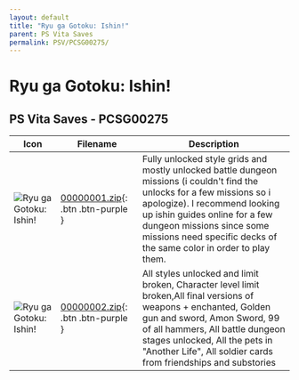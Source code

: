 ```yaml
---
layout: default
title: "Ryu ga Gotoku: Ishin!"
parent: PS Vita Saves
permalink: PSV/PCSG00275/
---
```

# Ryu ga Gotoku: Ishin!

## PS Vita Saves - PCSG00275

| Icon | Filename | Description |
|------|----------|-------------|
| ![Ryu ga Gotoku: Ishin!](https://github.com/bucanero/apollo-vita/raw/main/sce_sys/icon0.png) | [00000001.zip](00000001.zip){: .btn .btn-purple } | Fully unlocked style grids and mostly unlocked battle dungeon missions (i couldn&#39;t find the unlocks for a few missions so i apologize).  I recommend looking up ishin guides online for a few dungeon missions since some missions need specific decks of the same color in order to play them.  |
| ![Ryu ga Gotoku: Ishin!](https://github.com/bucanero/apollo-vita/raw/main/sce_sys/icon0.png) | [00000002.zip](00000002.zip){: .btn .btn-purple } | All styles unlocked and limit broken, Character level limit broken,All final versions of weapons + enchanted, Golden gun and sword, Amon Sword, 99 of all hammers, All battle dungeon stages unlocked, All the pets in &#34;Another Life&#34;, All soldier cards from friendships and substories  |
